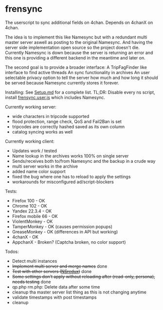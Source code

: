 # frensync
The userscript to sync additional fields on 4chan.
Depends on 4chanX on 4chan.

The idea is to implement this like Namesync but with a redundant multi master server aswell as posting to the original Namesync.
And having the server side implementation open source so the project doesn't die.
Currently Namesync is down because the server is returning an error and this one is providing a different backend in the meantime and later on.

The second goal is to provide a broader interface:
A TripFagFinder like interface to find active threads
An sync functionality in archives
An user selectable privacy option to tell the server how much and how long it should be served because Namesync currently stores it forever.

Installing:
See [Setup.md](https://github.com/OPROSVOs/frensync/blob/main/SETUP.md) for a complete list.
TL;DR: Disable every ns script, install [frensync.user.js](https://github.com/OPROSVOs/frensync/raw/main/frensync.user.js) which includes Namesync.


Currently working server:
* wide characters in tripcode supported
* flood protection, range check, QoS and Fail2Ban is set
* tripcodes are correctly hashed saved as its own column
* catalog syncing works as well

Currently working client:
* Updates work / tested
* Name lookup in the archives works 100% on single server
* Sends/receives both to/from Namesync and the backup in a crude way
* multi server works in the archive
* added name color support
* fixed the bug where one has to reload to apply the settings
* workarounds for misconfigured ad/script-blockers

Tests:
* Firefox 100 - OK
* Chrome 102 - OK
* Yandex 22.3.4 - OK
* Firefox mobile 66 - OK
* ViolentMonkey - OK
* TamperMonkey - OK (causes permission popups)
* GreaseMonkey  - OK (differences in API but working)
* 4chanX  - OK
* AppchanX - Broken? (Captcha broken, no color support)

Todos:
* Detect multi instances 
* ~~Implement multi server and merge names~~ done
* ~~Test with other servers ([NSredux](https://github.com/iBoonie/namesyncredux))~~ done
* ~~Some settings don't apply without reloading after (read-only, persona), needs testing~~ done
* qp.php rm.php: Delete data after some time
* cleanup tha master server list thing as this is not changing anytime
* validate timestamps with post timestamps
* cleanup


